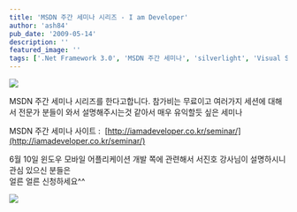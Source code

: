 ```yaml
---
title: 'MSDN 주간 세미나 시리즈 - I am Developer'
author: 'ash84'
pub_date: '2009-05-14'
description: ''
featured_image: ''
tags: ['.Net Framework 3.0', 'MSDN 주간 세미나', 'silverlight', 'Visual Studio', '마이크로소프트', '실버라이트', '윈도우 모바일6.5']
---
```



![](http://ash84.net/wp-content/uploads/1/cfile4.uf.2024A9104A0BB5838A20E3.jpg)

MSDN 주간 세미나 시리즈를 한다고합니다. 참가비는 무료이고 여러가지 세션에 대해서 전문가 분들이 와서 설명해주시는것 같아서 매우 유익할듯 싶은 세미나

MSDN 주간 세미나 사이트 :  [http://iamadeveloper.co.kr/seminar/](http://iamadeveloper.co.kr/seminar/)

6월 10일 윈도우 모바일 어플리케이션 개발 쪽에 관련해서 서진호 강사님이 설명하시니 관심 있으신 분들은   
 얼른 얼른 신청하세요^^

![](http://ash84.net/wp-content/uploads/1/cfile22.uf.122D530F4A0BB69EC94DEF.jpg)




